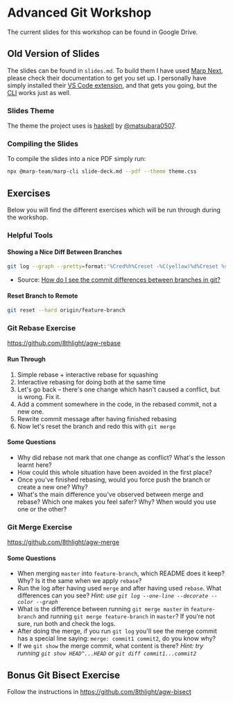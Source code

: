 # Advanced Git Workshop

The current slides for this workshop can be found in Google Drive.

## Old Version of Slides

The slides can be found in `slides.md`. To build them I have used
[Marp Next](https://github.com/marp-team/marp), please check their documentation to get you set up. I personally have simply installed their [VS Code extension](https://github.com/marp-team/marp-vscode), and that gets you going, but the [CLI](https://github.com/marp-team/marp-cli) works just as well.

### Slides Theme

The theme the project uses is [haskell](https://github.com/matsubara0507/marp-themes) by [@matsubara0507](https://github.com/matsubara0507).

### Compiling the Slides

To compile the slides into a nice PDF simply run:

```bash
npx @marp-team/marp-cli slide-deck.md --pdf --theme theme.css
```

## Exercises

Below you will find the different exercises which will be run through during the workshop.

### Helpful Tools

#### Showing a Nice Diff Between Branches

```bash
git log --graph --pretty=format:'%Cred%h%Creset -%C(yellow)%d%Creset %s %Cgreen(%cr)%Creset' --abbrev-commit --date=relative master..feature-branch
```

* Source: [How do I see the commit differences between branches in git?](https://stackoverflow.com/questions/13965391/how-do-i-see-the-commit-differences-between-branches-in-git)

#### Reset Branch to Remote

```bash
git reset --hard origin/feature-branch
```

### Git Rebase Exercise

https://github.com/8thlight/agw-rebase

#### Run Through

1. Simple rebase + interactive rebase for squashing
2. Interactive rebasing for doing both at the same time
3. Let's go back – there's one change which hasn't caused a conflict, but is wrong. Fix it.
4. Add a comment somewhere in the code, in the rebased commit, not a new one.
5. Rewrite commit message after having finished rebasing
6. Now let's reset the branch and redo this with `git merge`

#### Some Questions

- Why did rebase not mark that one change as conflict? What's the lesson learnt here?
- How could this whole situation have been avoided in the first place?
- Once you've finished rebasing, would you force push the branch or create a new one? Why?
- What's the main difference you've observed between merge and rebase? Which one makes you feel safer? Why? When would you use one or the other?

### Git Merge Exercise

https://github.com/8thlight/agw-merge

#### Some Questions

- When merging `master` into `feature-branch`, which README does it keep? Why? Is it the same when we apply `rebase`?
- Run the log after having used `merge` and after having used `rebase`. What differences can you see?
  _Hint: use `git log --one-line --decorate --color --graph`_
- What is the difference between running `git merge master` in `feature-branch` and running `git merge feature-branch` in `master`? If you're not sure, run both and check the logs.
- After doing the merge, if you run `git log`  you'll see the merge commit has a special line saying: `merge: commit1 commit2`, do you know why?
- If we `git show` the merge commit, what content is there?
  _Hint: try running `git show HEAD^...HEAD` or `git diff commit1...commit2`_

## Bonus Git Bisect Exercise

Follow the instructions in https://github.com/8thlight/agw-bisect
